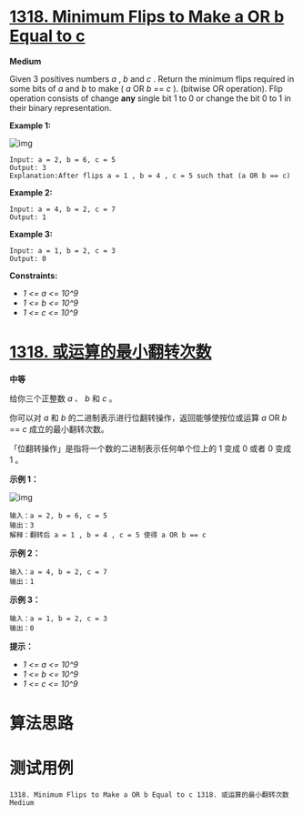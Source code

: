 # [1318. Minimum Flips to Make a OR b Equal to c][enTitle]

**Medium**

Given 3 positives numbers  *a* ,  *b*  and  *c* . Return the minimum flips required in some bits of  *a*  and  *b*  to make (  *a*  OR  *b*  ==  *c*  ). (bitwise OR operation). Flip operation consists of change **any**  single bit 1 to 0 or change the bit 0 to 1 in their binary representation.



**Example 1:** 

![img](https://assets.leetcode.com/uploads/2020/01/06/sample_3_1676.png)

```
Input: a = 2, b = 6, c = 5
Output: 3
Explanation:After flips a = 1 , b = 4 , c = 5 such that (a OR b == c)
```

**Example 2:** 

```
Input: a = 4, b = 2, c = 7
Output: 1

```

**Example 3:** 

```
Input: a = 1, b = 2, c = 3
Output: 0

```



**Constraints:** 

-  *1 <= a <= 10^9*  
-  *1 <= b <= 10^9*  
-  *1 <= c <= 10^9* 


# [1318. 或运算的最小翻转次数][cnTitle]

**中等**

给你三个正整数  *a* 、 *b*  和  *c* 。

你可以对  *a*  和  *b*  的二进制表示进行位翻转操作，返回能够使按位或运算  *a*  OR  *b*  ==  *c*  成立的最小翻转次数。

「位翻转操作」是指将一个数的二进制表示任何单个位上的 1 变成 0 或者 0 变成 1 。



**示例 1：** 

![img](https://assets.leetcode-cn.com/aliyun-lc-upload/uploads/2020/01/11/sample_3_1676.png)

```
输入：a = 2, b = 6, c = 5
输出：3
解释：翻转后 a = 1 , b = 4 , c = 5 使得 a OR b == c
```

**示例 2：** 

```
输入：a = 4, b = 2, c = 7
输出：1

```

**示例 3：** 

```
输入：a = 1, b = 2, c = 3
输出：0

```



**提示：** 

-  *1 <= a <= 10^9*  
-  *1 <= b <= 10^9*  
-  *1 <= c <= 10^9* 




# 算法思路

# 测试用例
```
1318. Minimum Flips to Make a OR b Equal to c 1318. 或运算的最小翻转次数 Medium
```

[enTitle]: https://leetcode.com/problems/minimum-flips-to-make-a-or-b-equal-to-c/
[cnTitle]: https://leetcode-cn.com/problems/minimum-flips-to-make-a-or-b-equal-to-c/
